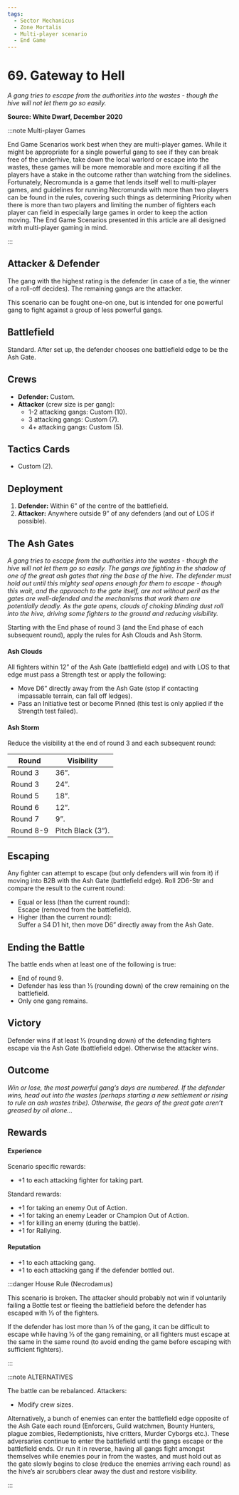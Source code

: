 ```yaml
---
tags:
  - Sector Mechanicus
  - Zone Mortalis
  - Multi-player scenario
  - End Game
---
```


# 69. Gateway to Hell

_A gang tries to escape from the authorities into the wastes - though the hive will not let them go so easily._

**Source: White Dwarf, December 2020**

:::note Multi-player Games

End Game Scenarios work best when they are multi-player games. While it might be appropriate for a single powerful gang to see if they can break free of the underhive, take down the local warlord or escape into the wastes, these games will be more memorable and more exciting if all the players have a stake in the outcome rather than watching from the sidelines. Fortunately, Necromunda is a game that lends itself well to multi-player games, and guidelines for running Necromunda with more than two players can be found in the rules, covering such things as determining Priority when there is more than two players and limiting the number of fighters each player can field in especially large games in order to keep the action moving. The End Game Scenarios presented in this article are all designed witrh multi-player gaming in mind.

:::

## Attacker & Defender

The gang with the highest rating is the defender (in case of a tie, the winner of a roll-off decides). The remaining gangs are the attacker.

This scenario can be fought one-on one, but is intended for one powerful gang to fight against a group of less powerful gangs.

## Battlefield

Standard. After set up, the defender chooses one battlefield edge to be the Ash Gate.

## Crews

- **Defender:** Custom.
- **Attacker** (crew size is per gang):
  - 1-2 attacking gangs: Custom (10).
  - 3 attacking gangs: Custom (7).
  - 4+ attacking gangs: Custom (5).

## Tactics Cards

- Custom (2).

## Deployment

1. **Defender:** Within 6” of the centre of the battlefield.
2. **Attacker:** Anywhere outside 9” of any defenders (and out of LOS if possible).

## The Ash Gates

_A gang tries to escape from the authorities into the wastes - though the hive will not let them go so easily. The gangs are fighting in the shadow of one of the great ash gates that ring the base of the hive. The defender must hold out until this mighty seal opens enough for them to escape - though this wait, and the approach to the gate itself, are not without peril as the gates are well-defended and the mechanisms that work them are potentially deadly. As the gate opens, clouds of choking blinding dust roll into the hive, driving some fighters to the ground and reducing visibility._

Starting with the End phase of round 3 (and the End phase of each subsequent round), apply the rules for Ash Clouds and Ash Storm.

#### Ash Clouds

All fighters within 12” of the Ash Gate (battlefield edge) and with LOS to that edge must pass a Strength test or apply the following:

- Move D6” directly away from the Ash Gate (stop if contacting impassable terrain, can fall off ledges).
- Pass an Initiative test or become Pinned (this test is only applied if the Strength test failed).

#### Ash Storm

Reduce the visibility at the end of round 3 and each subsequent round:

| Round     | Visibility        |
| --------- | ----------------- |
| Round 3   | 36”.              |
| Round 3   | 24”.              |
| Round 5   | 18”.              |
| Round 6   | 12”.              |
| Round 7   | 9”.               |
| Round 8-9 | Pitch Black (3”). |

## Escaping

Any fighter can attempt to escape (but only defenders will win from it) if moving into B2B with the Ash Gate (battlefield edge). Roll 2D6-Str and compare the result to the current round:

- Equal or less (than the current round):  
  Escape (removed from the battlefield).
- Higher (than the current round):  
  Suffer a S4 D1 hit, then move D6” directly away from the Ash Gate.

## Ending the Battle

The battle ends when at least one of the following is true:

- End of round 9.
- Defender has less than ⅓ (rounding down) of the crew remaining on the battlefield.
- Only one gang remains.

## Victory

Defender wins if at least ⅓ (rounding down) of the defending fighters escape via the Ash Gate (battlefield edge). Otherwise the attacker wins.

## Outcome

_Win or lose, the most powerful gang’s days are numbered. If the defender wins, head out into the wastes (perhaps starting a new settlement or rising to rule an ash wastes tribe). Otherwise, the gears of the great gate aren’t greased by oil alone..._

## Rewards

#### Experience

Scenario specific rewards:

- +1 to each attacking fighter for taking part.

Standard rewards:

- +1 for taking an enemy Out of Action.
- +1 for taking an enemy Leader or Champion Out of Action.
- +1 for killing an enemy (during the battle).
- +1 for Rallying.

#### Reputation

- +1 to each attacking gang.
- +1 to each attacking gang if the defender bottled out.

:::danger House Rule (Necrodamus)

This scenario is broken. The attacker should probably not win if voluntarily failing a Bottle test or fleeing the battlefield before the defender has escaped with ⅓ of the fighters.

If the defender has lost more than ⅓ of the gang, it can be difficult to escape while having ⅓ of the gang remaining, or all fighters must escape at the same in the same round (to avoid ending the game before escaping with sufficient fighters).

:::

:::note ALTERNATIVES

The battle can be rebalanced.
Attackers:

- Modify crew sizes.

Alternatively, a bunch of enemies can enter the battlefield edge opposite of the Ash Gate each round (Enforcers, Guild watchmen, Bounty Hunters, plague zombies, Redemptionists, hive critters, Murder Cyborgs etc.). These adversaries continue to enter the battlefield until the gangs escape or the battlefield ends. Or run it in reverse, having all gangs fight amongst themselves while enemies pour in from the wastes, and must hold out as the gate slowly begins to close (reduce the enemies arriving each round) as the hive’s air scrubbers clear away the dust and restore visibility.

:::
